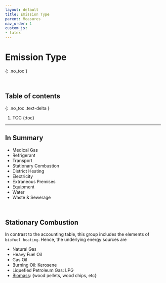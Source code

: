 ```yaml
---
layout: default
title: Emission Type
parent: Measures
nav_order: 1
custom_js:
- latex
---
```


# Emission Type
{: .no_toc }

<br>

## Table of contents
{: .no_toc .text-delta }

1. TOC
   {:toc}

---


## In Summary

* Medical Gas
* Refrigerant
* Transport
* Stationary Combustion
* District Heating
* Electricity
* Extraneous Premises
* Equipment
* Water
* Waste & Sewerage

<br>

## Stationary Combustion

In contrast to the accounting table, this group includes the elements of `biofuel heating`.  Hence, the underlying energy sources are

* Natural Gas
* Heavy Fuel Oil
* Gas Oil
* Burning Oil: Kerosene
* Liquefied Petroleum Gas: LPG
* [Biomass](https://www.eia.gov/energyexplained/biomass/): {wood pellets, wood chips, etc}







